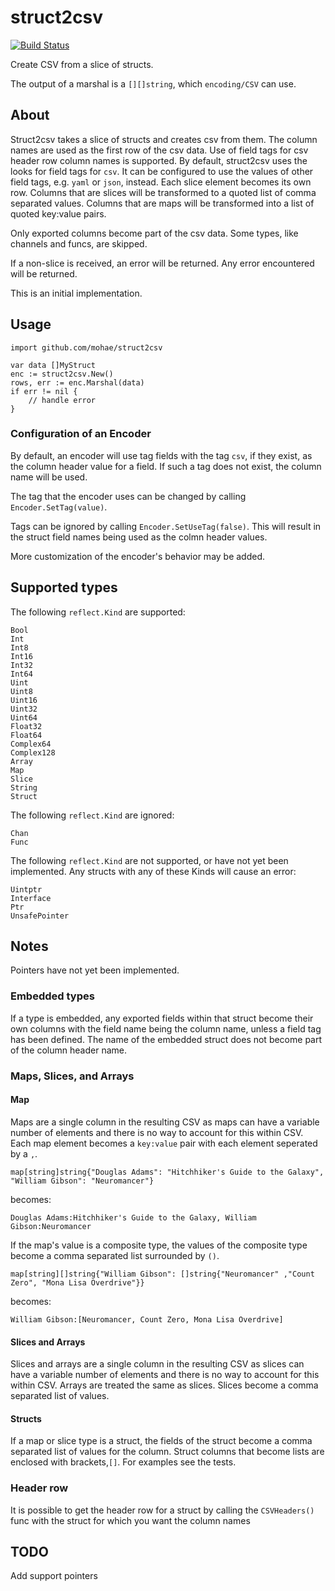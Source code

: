 # struct2csv
[![Build Status](https://travis-ci.org/mohae/struct2csv.png)](https://travis-ci.org/mohae/struct2csv)

Create CSV from a slice of structs.

The output of a marshal is a `[][]string`, which `encoding/CSV` can use.

## About
Struct2csv takes a slice of structs and creates csv from them.  The column names are used as the first row of the csv data.  Use of field tags for csv header row column names is supported.  By default, struct2csv uses the looks for field tags for `csv`.  It can be configured to use the values of other field tags, e.g. `yaml` or `json`, instead.  Each slice element becomes its own row.  Columns that are slices will be transformed to a quoted list of comma separated values.  Columns that are maps will be transformed into a list of quoted key:value pairs.

Only exported columns become part of the csv data.  Some types, like channels and funcs, are skipped.

If a non-slice is received, an error will be returned.  Any error encountered will be returned.

This is an initial implementation.

## Usage

    import github.com/mohae/struct2csv

    var data []MyStruct
    enc := struct2csv.New()
    rows, err := enc.Marshal(data)
    if err != nil {
        // handle error
    }

### Configuration of an Encoder
By default, an encoder will use tag fields with the tag `csv`, if they exist, as the column header value for a field. If such a tag does not exist, the column name will be used.

The tag that the encoder uses can be changed by calling `Encoder.SetTag(value)`.

Tags can be ignored by calling `Encoder.SetUseTag(false)`.  This will result in the struct field names being used as the colmn header values.

More customization of the encoder's behavior may be added.

## Supported types
The following `reflect.Kind` are supported:  
```
Bool
Int
Int8
Int16
Int32
Int64
Uint
Uint8
Uint16
Uint32
Uint64
Float32
Float64
Complex64
Complex128
Array
Map
Slice
String
Struct
```

The following `reflect.Kind` are ignored:
```
Chan
Func
```

The following `reflect.Kind` are not supported, or have not yet been implemented.  Any structs with any of these Kinds will cause an error:
```
Uintptr
Interface
Ptr
UnsafePointer
```

## Notes

Pointers have not yet been implemented.

### Embedded types
If a type is embedded, any exported fields within that struct become their own columns with the field name being the column name, unless a field tag has been defined.  The name of the embedded struct does not become part of the column header name.

### Maps, Slices, and Arrays
#### Map
Maps are a single column in the resulting CSV as maps can have a variable number of elements and there is no way to account for this within CSV.  Each map element becomes a `key:value` pair with each element seperated by a `,`.  

    map[string]string{"Douglas Adams": "Hitchhiker's Guide to the Galaxy", "William Gibson": "Neuromancer"}

becomes:

    Douglas Adams:Hitchhiker's Guide to the Galaxy, William Gibson:Neuromancer

If the map's value is a composite type, the values of the composite type become a comma separated list surrounded by `()`.

    map[string][]string{"William Gibson": []string{"Neuromancer" ,"Count Zero", "Mona Lisa Overdrive"}}

becomes:

    William Gibson:[Neuromancer, Count Zero, Mona Lisa Overdrive]

#### Slices and Arrays
Slices and arrays are a single column in the resulting CSV as slices can have a variable number of elements and there is no way to account for this within CSV.  Arrays are treated the same as slices.  Slices become a comma separated list of values.

#### Structs
If a map or slice type is a struct, the fields of the struct become a comma separated list of values for the column. Struct columns that become lists are enclosed with brackets,`[]`.  For examples see the tests.

### Header row
It is possible to get the header row for a struct by calling the `CSVHeaders()` func with the struct for which you want the column names

## TODO
Add support pointers
